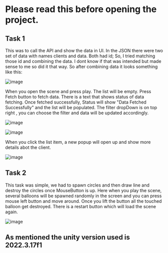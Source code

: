 # Please read this before opening the project.
## Task 1
This was to call the API and show the data in UI. In the JSON there were two set of data with names clients and data. Both had id; So, I tried matching those id and combining the data. I dont know if that was intended but made sense to me so did it that way. So after combining data it looks something like this: 

![image](https://github.com/iAmSidh108/SunBase_Assignment/assets/63715240/a6bab35f-d9ac-46b9-9b40-4f496ceb0252)

When you open the scene and press play. The list will be empty. Press Fetch button to fetch data.
There is a text that shows status of data fetching.
Once fetched successfully, Status will show "Data Fetched Successfully" and the list will be populated.
The filter dropDown is on top right , you can choose the filter and data will be updated accordingly.

![image](https://github.com/iAmSidh108/SunBase_Assignment/assets/63715240/239566a8-a9fd-4525-b221-a51a7ab6d3b4)

![image](https://github.com/iAmSidh108/SunBase_Assignment/assets/63715240/d62dafa2-a510-4ee3-aa3d-10d7dadeeaf2)

When you click the list item, a new popup will open up and show more details abot the client.

![image](https://github.com/iAmSidh108/SunBase_Assignment/assets/63715240/738a5bad-b653-49c8-9f9e-6e1cdcbe9e3d)

## Task 2
This task was simple, we had to spawn circles and then draw line and destroy the circles once MouseButton is up.
Here when you play the scene, several balloons will be spawned randomly in the screen and you can press mouse left button and move around. Once you lift the button all the touched balloon get destroyed.
There is a restart button which will load the scene again.

![image](https://github.com/iAmSidh108/SunBase_Assignment/assets/63715240/9c62f62b-2a83-4aea-bb81-5fd9fe3fa6a6)

## As mentioned the unity version used is 2022.3.17f1


